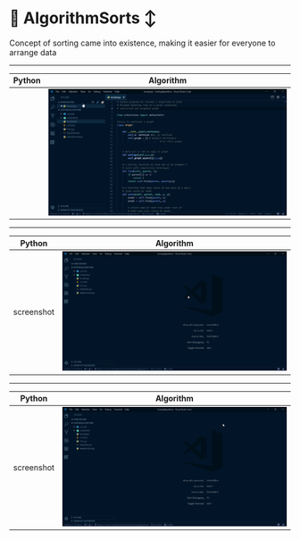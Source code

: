 # 🐍 AlgorithmSorts ↕️
Concept of sorting came into existence, making it easier for everyone to arrange data 
***
| Python | Algorithm |
| --- | --- |
|  | ![Alt Text](https://github.com/ofuen/AlgorithmSorts/blob/master/screenshot/Kruskal.gif) |
***
| Python | Algorithm |
| --- | --- |
| screenshot | ![Alt Text](https://github.com/ofuen/AlgorithmSorts/blob/master/screenshot/Prim.gif) |
***
| Python | Algorithm |
| --- | --- |
| screenshot | ![Alt Text](https://github.com/ofuen/AlgorithmSorts/blob/master/screenshot/Selection.gif) |
